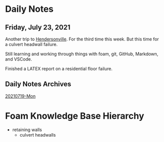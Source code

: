 # Daily Notes

## Friday, July 23, 2021

Another trip to [Hendersonville](https://en.wikipedia.org/wiki/Hendersonville,_Tennessee). For the third time this week. But this time for a culvert headwall failure.

Still learning and working through things with foam, git, GitHub, Markdown, and VSCode.

Finished a LATEX report on a residential floor failure.

## Daily Notes Archives

[20210719-Mon](/docs/journal/20210719-Mon)

# Foam Knowledge Base Hierarchy

- retaining walls
    - culvert headwalls

